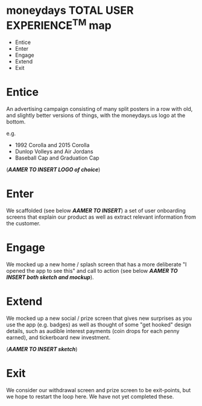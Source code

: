 # moneydays **TOTAL USER EXPERIENCE**<sup>TM</sup> map

* Entice
* Enter
* Engage
* Extend
* Exit

# Entice

An advertising campaign consisting of many split posters in a row with old, and slightly better versions of things, with the moneydays.us logo at the bottom.

e.g.  
* 1992 Corolla and 2015 Corolla
* Dunlop Volleys and Air Jordans
* Baseball Cap and Graduation Cap

(***AAMER TO INSERT LOGO of choice***)

# Enter

We scaffolded (see below ***AAMER TO INSERT***) a set of user onboarding screens that explain our product as well as extract relevant information from the customer.

# Engage

We mocked up a new home / splash screen that has a more deliberate "I opened the app to see this" and call to action (see below ***AAMER TO INSERT both sketch and mockup***).

# Extend

We mocked up a new social / prize screen that gives new surprises as you use the app (e.g. badges) as well as thought of some "get hooked" design details, such as audible interest payments (coin drops for each penny earned), and tickerboard new investment.

(***AAMER TO INSERT sketch***)

# Exit

We consider our withdrawal screen and prize screen to be exit-points, but we hope to restart the loop here. We have not yet completed these.

